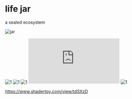 <meta charset="utf-8"/>

# life jar

a sealed ecosystem

![jar](https://static.boredpanda.com/blog/wp-content/uploads/2014/04/sealed-bottle-garden-david-latimer-1.jpg)

![1](https://upload.wikimedia.org/wikipedia/commons/thumb/d/dd/FoodWebSimple.jpg/721px-FoodWebSimple.jpg)
![1](https://upload.wikimedia.org/wikipedia/commons/thumb/c/cb/ConsumerWikiPDiag.svg/800px-ConsumerWikiPDiag.svg.png)
![1](https://upload.wikimedia.org/wikipedia/commons/3/3a/Ecological_Pyramid.svg)
![1](https://www.reef2reef.com/proxy.php?image=http%3A%2F%2Fi458.photobucket.com%2Falbums%2Fqq303%2Fclintos08%2Fcarbon_flux_zpsywdllt49.jpg&hash=40cce2c19f76c82a440eb825a6b95686)
![1](https://upload.wikimedia.org/wikipedia/commons/5/55/Microbial_Loop.jpg)

https://www.shadertoy.com/view/tdSXzD
